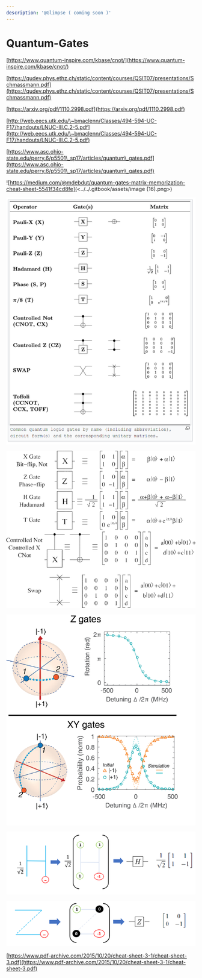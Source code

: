 ```yaml
---
description: '@Glimpse ( coming soon )'
---
```


# Quantum-Gates

[https://www.quantum-inspire.com/kbase/cnot/](https://www.quantum-inspire.com/kbase/cnot/)

[https://qudev.phys.ethz.ch/static/content/courses/QSIT07/presentations/Schmassmann.pdf](https://qudev.phys.ethz.ch/static/content/courses/QSIT07/presentations/Schmassmann.pdf)

[https://arxiv.org/pdf/1110.2998.pdf](https://arxiv.org/pdf/1110.2998.pdf)

[http://web.eecs.utk.edu/\~bmaclenn/Classes/494-594-UC-F17/handouts/LNUC-III.C.2-5.pdf](http://web.eecs.utk.edu/\~bmaclenn/Classes/494-594-UC-F17/handouts/LNUC-III.C.2-5.pdf)

[https://www.asc.ohio-state.edu/perry.6/p5501\_sp17/articles/quantum\_gates.pdf](https://www.asc.ohio-state.edu/perry.6/p5501\_sp17/articles/quantum\_gates.pdf)

![https://medium.com/@mdebdut/quantum-gates-matrix-memorization-cheat-sheet-5541f34cd8fe](<../../.gitbook/assets/image (16).png>)

![](<../../.gitbook/assets/image (21).png>)

![](<../../.gitbook/assets/image (8) (1).png>)

![](<../../.gitbook/assets/image (20).png>)

![](<../../.gitbook/assets/image (11).png>)

![](<../../.gitbook/assets/image (5).png>)

[https://www.pdf-archive.com/2015/10/20/cheat-sheet-3-1/cheat-sheet-3.pdf](https://www.pdf-archive.com/2015/10/20/cheat-sheet-3-1/cheat-sheet-3.pdf)
